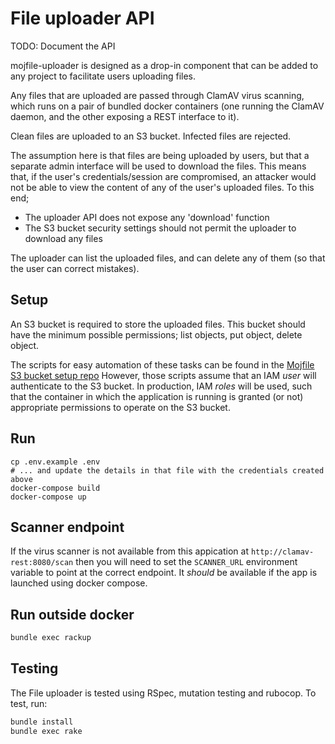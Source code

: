 # File uploader API

TODO: Document the API

mojfile-uploader is designed as a drop-in component that can be added to any project
to facilitate users uploading files.

Any files that are uploaded are passed through ClamAV virus scanning, which runs on
a pair of bundled docker containers (one running the ClamAV daemon, and the other
exposing a REST interface to it).

Clean files are uploaded to an S3 bucket. Infected files are rejected.

The assumption here is that files are being uploaded by users, but that a separate
admin interface will be used to download the files. This means that, if the user's
credentials/session are compromised, an attacker would not be able to view the content
of any of the user's uploaded files. To this end;

* The uploader API does not expose any 'download' function
* The S3 bucket security settings should not permit the uploader to download any files

The uploader can list the uploaded files, and can delete any of them (so that the user
can correct mistakes).

## Setup

An S3 bucket is required to store the uploaded files. This bucket
should have the minimum possible permissions; list objects, put object,
delete object.

The scripts for easy automation of these tasks can be found in the
[Mojfile S3 bucket setup repo](https://github.com/ministryofjustice/mojfile-s3-bucket-setup)
However, those scripts assume that an IAM *user* will authenticate to the S3 bucket. 
In production, IAM *roles* will be used, such that the container in which the application
is running is granted (or not) appropriate permissions to operate on the S3 bucket.

## Run

```
cp .env.example .env
# ... and update the details in that file with the credentials created above
docker-compose build
docker-compose up
```

## Scanner endpoint

If the virus scanner is not available from this appication at
`http://clamav-rest:8080/scan` then you will need to set the
`SCANNER_URL` environment variable to point at the correct endpoint.  It
*should* be available if the app is launched using docker compose.

## Run outside docker

```bash
bundle exec rackup
```

## Testing

The File uploader is tested using RSpec, mutation testing and rubocop.
To test, run:

```bash
bundle install
bundle exec rake
```
